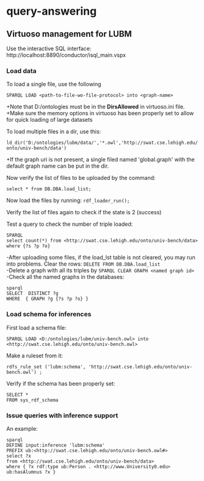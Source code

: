 # query-answering

## Virtuoso management for LUBM
Use the interactive SQL interface: http://localhost:8890/conductor/isql_main.vspx
### Load data
To load a single file, use the following

```SPARQL LOAD <path-to-file-wo-file-protocol> into <graph-name>```

+Note that D:/ontologies must be in the **DirsAllowed** in virtuoso.ini file.  
+Make sure the memory options in virtuoso has been properly set to allow for quick loading of large datasets 

To load multiple files in a dir, use this:

```ld_dir('D:/ontologies/lubm/data/','*.owl','http://swat.cse.lehigh.edu/onto/univ-bench/data')```

+If the graph uri is not present, a single filed named 'global.graph' with the default graph name can be put in the dir.

Now verify the list of files to be uploaded by the command:

```select * from DB.DBA.load_list;```

Now load the files by running:
```rdf_loader_run();```

Verify the list of files again to check if the state is 2 (success)

Test a query to check the number of triple loaded:
```
SPARQL 
select count(*) from <http://swat.cse.lehigh.edu/onto/univ-bench/data>
where {?s ?p ?o}
```

-After uploading some files, if the load_lst table is not cleared, you may run into problems. Clear the rows:
```DELETE FROM DB.DBA.load_list```   
-Delete a graph with all its triples by ```SPARQL CLEAR GRAPH <named graph id>```  
-Check all the named graphs in the databases:
```
sparql 
SELECT  DISTINCT ?g 
WHERE  { GRAPH ?g {?s ?p ?o} }
```

### Load schema for inferences
First load a schema file:
```
SPARQL LOAD <D:/ontologies/lubm/univ-bench.owl> into <http://swat.cse.lehigh.edu/onto/univ-bench.owl>
```
Make a ruleset from it:
```
rdfs_rule_set ('lubm:schema', 'http://swat.cse.lehigh.edu/onto/univ-bench.owl') ;
```
Verify if the schema has been properly set:
```
SELECT *
FROM sys_rdf_schema
```
### Issue queries with inference support
An example:
```
sparql
DEFINE input:inference 'lubm:schema'
PREFIX ub:<http://swat.cse.lehigh.edu/onto/univ-bench.owl#> 
select ?x 
from <http://swat.cse.lehigh.edu/onto/univ-bench/data>
where { ?x rdf:type ub:Person . <http://www.University0.edu> ub:hasAlumnus ?x }
```
